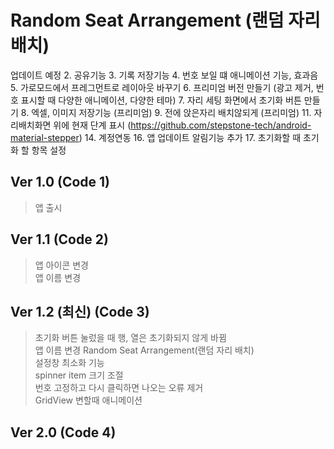 Random Seat Arrangement (랜덤 자리 배치)
===========
업데이트 예정
2. 공유기능
3. 기록 저장기능
4. 번호 보일 떄 애니메이션 기능, 효과음
5. 가로모드에서 프레그먼트로 레이아웃 바꾸기
6. 프리미엄 버전 만들기 (광고 제거, 번호 표시할 때 다양한 애니메이션, 다양한 테마)
7. 자리 세팅 화면에서 초기화 버튼 만들기
8. 엑셀, 이미지 저장기능 (프리미엄)
9. 전에 앉은자리 배치않되게 (프리미엄)
11. 자리배치화면 위에 현재 단계 표시 (https://github.com/stepstone-tech/android-material-stepper)
14. 계정연동
16. 앱 업데이트 알림기능 추가
17. 초기화할 때 초기화 할 항목 설정 

## Ver 1.0 (Code 1)
> 앱 출시

## Ver 1.1 (Code 2)
> 앱 아이콘 변경<br>
> 앱 이름 변경

## Ver 1.2 (최신) (Code 3)
> 초기화 버튼 눌렀을 때 행, 열은 초기화되지 않게 바뀜<br>
> 앱 이름 변경 Random Seat Arrangement(랜덤 자리 배치)<br>
> 설정창 최소화 기능<br>
> spinner item 크기 조절<br>
> 번호 고정하고 다시 클릭하면 나오는 오류 제거<br>
> GridView 변할때 애니메이션

## Ver 2.0 (Code 4)
> 
